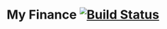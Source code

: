 # My Finance [![Build Status](https://travis-ci.org/MaxMoto1702/finance.svg?branch=master)](https://travis-ci.org/MaxMoto1702/finance)
